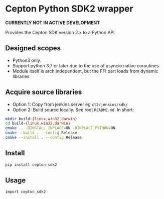 # Cepton Python SDK2 wrapper
**CURRENTLY NOT IN ACTIVE DEVELOPMENT**

Provides the Cepton SDK version 2.x to a Python API

## Designed scopes
- Python3 only.
- Support python 3.7 or later due to the use of asyncio native coroutines
- Module itself is arch independent, but the FFI part loads from dynamic libraries

## Acquire source libraries
- Option 1: Copy from jenkins server eg `ct2/jenkins/sdk/`
- Option 2: Build source locally. See root `README.md`. In short:
```bash
mkdir build-{linux,win32,darwin}
cd build-{linux,win32,darwin}
cmake .. -DINSTALL_INPLACE=ON -DINPLACE_PYTHON=ON
cmake --build . --config Release
cmake --install . --config Release
```

## Install
```bash
pip install cepton-sdk2
```

## Usage
```
import cepton_sdk2
```
